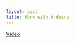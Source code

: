 ```yaml
---
layout: post
title: Work with Arduino
---
```

[Video](https://photos.dropbox.com/app/timeline/lightbox)
